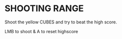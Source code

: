 # SHOOTING RANGE

Shoot the yellow CUBES and try to beat the high score.

LMB to shoot & A to reset highscore
